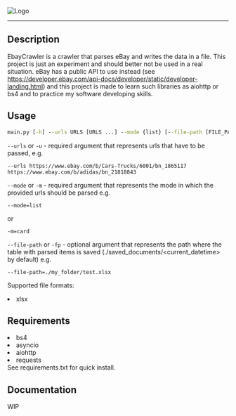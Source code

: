 ![Logo](https://github.com/ov3rwrite/ebaycrawler/raw/main/readme/project_logo.png)
***
## Description
EbayCrawler is a crawler that parses eBay and writes the data in a file. This project is just an experiment and should better not be used in a real situation. eBay has a public API to use instead (see https://developer.ebay.com/api-docs/developer/static/developer-landing.html) and this project is made to learn such libraries as aiohttp or bs4 and to practice my software developing skills.

## Usage
```cmd
main.py [-h] --urls URLS [URLS ...] --mode {list} [--file-path [FILE_PATH]]
```
`--urls` or `-u` - required argument that represents urls that have to be passed, e.g.
```
--urls https://www.ebay.com/b/Cars-Trucks/6001/bn_1865117 https://www.ebay.com/b/adidas/bn_21818843
```
`--mode` or `-m` - required argument that represents the mode in which the provided urls should be parsed e.g.
```
--mode=list
```
or
```
-m=card
```
`--file-path` or `-fp` - optional argument that represents the path where the table with parsed items is saved (./saved_documents/<current_datetime> by default) e.g.
```
--file-path=./my_folder/test.xlsx
```
Supported file formats:
<li>xlsx</li>

## Requirements
<li>bs4</li>
<li>asyncio</li>
<li>aiohttp</li>
<li>requests</li>
See requirements.txt for quick install. 

## Documentation
WIP
